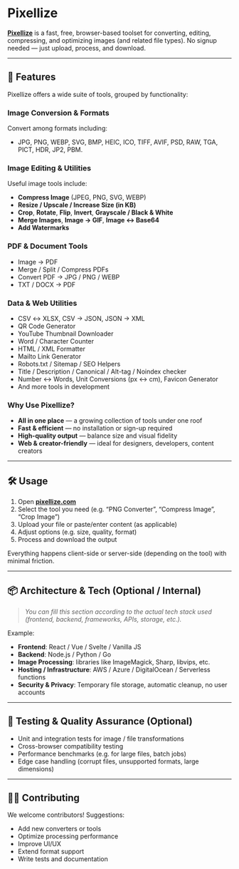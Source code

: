 # Pixellize

**[Pixellize](https://pixellize.com/)** is a fast, free, browser-based toolset for converting, editing, compressing, and optimizing images (and related file types). No signup needed — just upload, process, and download.

---

## 🚀 Features

Pixellize offers a wide suite of tools, grouped by functionality:

### Image Conversion & Formats  
Convert among formats including:  
- JPG, PNG, WEBP, SVG, BMP, HEIC, ICO, TIFF, AVIF, PSD, RAW, TGA, PICT, HDR, JP2, PBM.

### Image Editing & Utilities  
Useful image tools include:  
- **Compress Image** (JPEG, PNG, SVG, WEBP)  
- **Resize / Upscale / Increase Size (in KB)**  
- **Crop**, **Rotate**, **Flip**, **Invert**, **Grayscale / Black & White**  
- **Merge Images**, **Image → GIF**, **Image ↔ Base64**  
- **Add Watermarks**

### PDF & Document Tools  
- Image → PDF  
- Merge / Split / Compress PDFs  
- Convert PDF → JPG / PNG / WEBP  
- TXT / DOCX → PDF

### Data & Web Utilities  
- CSV ↔ XLSX, CSV → JSON, JSON → XML  
- QR Code Generator  
- YouTube Thumbnail Downloader  
- Word / Character Counter  
- HTML / XML Formatter  
- Mailto Link Generator  
- Robots.txt / Sitemap / SEO Helpers  
- Title / Description / Canonical / Alt-tag / Noindex checker  
- Number ↔ Words, Unit Conversions (px ↔ cm), Favicon Generator  
- And more tools in development

### Why Use Pixellize?

- **All in one place** — a growing collection of tools under one roof  
- **Fast & efficient** — no installation or sign-up required  
- **High-quality output** — balance size and visual fidelity  
- **Web & creator-friendly** — ideal for designers, developers, content creators  

---

## 🛠️ Usage

1. Open **[pixellize.com](https://pixellize.com/)**  
2. Select the tool you need (e.g. “PNG Converter”, “Compress Image”, “Crop Image”)  
3. Upload your file or paste/enter content (as applicable)  
4. Adjust options (e.g. size, quality, format)  
5. Process and download the output

Everything happens client-side or server-side (depending on the tool) with minimal friction.

---

## 📦 Architecture & Tech (Optional / Internal)

> *You can fill this section according to the actual tech stack used (frontend, backend, frameworks, APIs, storage, etc.).*

Example:

- **Frontend**: React / Vue / Svelte / Vanilla JS  
- **Backend**: Node.js / Python / Go  
- **Image Processing**: libraries like ImageMagick, Sharp, libvips, etc.  
- **Hosting / Infrastructure**: AWS / Azure / DigitalOcean / Serverless functions  
- **Security & Privacy**: Temporary file storage, automatic cleanup, no user accounts

---

## 🧪 Testing & Quality Assurance (Optional)

- Unit and integration tests for image / file transformations  
- Cross-browser compatibility testing  
- Performance benchmarks (e.g. for large files, batch jobs)  
- Edge case handling (corrupt files, unsupported formats, large dimensions)

---

## 🧑‍💻 Contributing

We welcome contributors! Suggestions:

- Add new converters or tools  
- Optimize processing performance  
- Improve UI/UX  
- Extend format support  
- Write tests and documentation  

